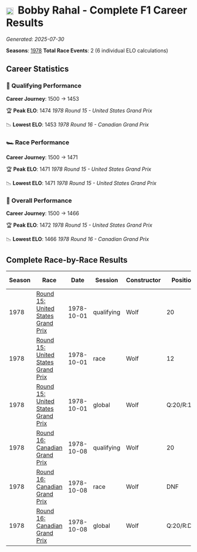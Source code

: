 # <img src="https://upload.wikimedia.org/wikipedia/commons/a/a4/Flag_of_the_United_States.svg" alt="United States" width="20" height="auto" style="vertical-align: middle; margin-right: 5px;" onerror="this.outerHTML='🇺🇸'; this.style.marginRight='5px';"/> Bobby Rahal - Complete F1 Career Results

*Generated: 2025-07-30*

**Seasons**: [1978](../results/1978-season-report.md)
**Total Race Events**: 2 (6 individual ELO calculations)

## Career Statistics

### 🏁 Qualifying Performance
**Career Journey**: 1500 → 1453

🏆 **Peak ELO**: 1474
   *1978 Round 15 - United States Grand Prix*

📉 **Lowest ELO**: 1453
   *1978 Round 16 - Canadian Grand Prix*

### 🏎️ Race Performance
**Career Journey**: 1500 → 1471

🏆 **Peak ELO**: 1471
   *1978 Round 15 - United States Grand Prix*

📉 **Lowest ELO**: 1471
   *1978 Round 15 - United States Grand Prix*

### 🌟 Overall Performance
**Career Journey**: 1500 → 1466

🏆 **Peak ELO**: 1472
   *1978 Round 15 - United States Grand Prix*

📉 **Lowest ELO**: 1466
   *1978 Round 16 - Canadian Grand Prix*


## Complete Race-by-Race Results

| Season | Race | Date | Session | Constructor | Position | Starting ELO | ELO Change | Final ELO | Teammate |
|--------|------|------|---------|-------------|----------|--------------|------------|-----------|----------|
| 1978 | [Round 15: United States Grand Prix](../results/1978-season-report.md#round-15-united-states-grand-prix) | 1978-10-01 | qualifying | Wolf | 20 | 1500 | -26 | 1474 | Jody Scheckter |
| 1978 | [Round 15: United States Grand Prix](../results/1978-season-report.md#round-15-united-states-grand-prix) | 1978-10-01 | race | Wolf | 12 | 1500 | -29 | 1471 | Jody Scheckter |
| 1978 | [Round 15: United States Grand Prix](../results/1978-season-report.md#round-15-united-states-grand-prix) | 1978-10-01 | global | Wolf | Q:20/R:12 | 1500 | -28 | 1472 | Jody Scheckter |
| 1978 | [Round 16: Canadian Grand Prix](../results/1978-season-report.md#round-16-canadian-grand-prix) | 1978-10-08 | qualifying | Wolf | 20 | 1474 | -21 | 1453 | Jody Scheckter |
| 1978 | [Round 16: Canadian Grand Prix](../results/1978-season-report.md#round-16-canadian-grand-prix) | 1978-10-08 | race | Wolf | DNF | 1471 | N/A | 1471 | Jody Scheckter |
| 1978 | [Round 16: Canadian Grand Prix](../results/1978-season-report.md#round-16-canadian-grand-prix) | 1978-10-08 | global | Wolf | Q:20/R:DNF | 1472 | -6 | 1466 | Jody Scheckter |
